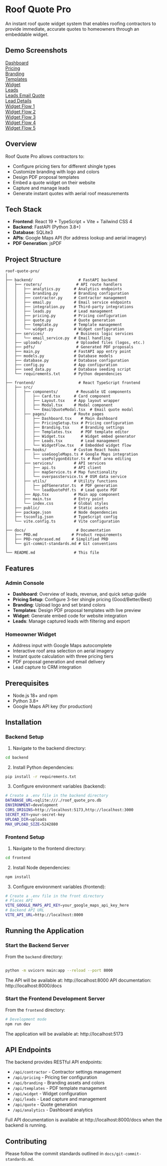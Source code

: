 # Roof Quote Pro

An instant roof quote widget system that enables roofing contractors to provide immediate, accurate quotes to homeowners through an embeddable widget.

## Demo Screenshots

[Dashboard](/demo-pics/page1-dashboard.PNG)  
[Pricing](/demo-pics/page2-pricing.PNG)  
[Branding](/demo-pics/page3-branding.PNG)  
[Templates](/demo-pics/page4-templates.PNG)  
[Widget](/demo-pics/page5-widget.PNG)  
[Leads](/demo-pics/page6-leads.PNG)  
[Leads Email Quote](/demo-pics/page6-leads-emailquote.PNG)  
[Lead Details](/demo-pics/page6-leads-leaddetails.PNG)  
[Widget Flow 1](/demo-pics/widgetflow-1.PNG)  
[Widget Flow 2](/demo-pics/widgetflow-2.PNG)  
[Widget Flow 3](/demo-pics/widgetflow-3.PNG)  
[Widget Flow 4](/demo-pics/widgetflow-4.PNG)  
[Widget Flow 5](/demo-pics/widgetflow-5.PNG)

## Overview

Roof Quote Pro allows contractors to:
- Configure pricing tiers for different shingle types
- Customize branding with logo and colors
- Design PDF proposal templates
- Embed a quote widget on their website
- Capture and manage leads
- Generate instant quotes with aerial roof measurements

## Tech Stack

- **Frontend**: React 19 + TypeScript + Vite + Tailwind CSS 4
- **Backend**: FastAPI (Python 3.8+)
- **Database**: SQLite3
- **APIs**: Google Maps API (for address lookup and aerial imagery)
- **PDF Generation**: jsPDF

## Project Structure

```
roof-quote-pro/
│
├── backend/                    # FastAPI backend
│   ├── routers/               # API route handlers
│   │   ├── analytics.py      # Analytics endpoints
│   │   ├── branding.py       # Branding configuration
│   │   ├── contractor.py     # Contractor management
│   │   ├── email.py          # Email service endpoints
│   │   ├── integration.py    # Third-party integrations
│   │   ├── leads.py          # Lead management
│   │   ├── pricing.py        # Pricing configuration
│   │   ├── quote.py          # Quote generation
│   │   ├── template.py       # Template management
│   │   └── widget.py         # Widget configuration
│   ├── services/              # Business logic services
│   │   └── email_service.py  # Email handling
│   ├── uploads/               # Uploaded files (logos, etc.)
│   ├── pdfs/                  # Generated PDF proposals
│   ├── main.py               # FastAPI app entry point
│   ├── models.py             # Database models
│   ├── database.py           # Database configuration
│   ├── config.py             # App configuration
│   ├── seed_data.py          # Database seeding script
│   └── requirements.txt      # Python dependencies
│
├── frontend/                   # React TypeScript frontend
│   ├── src/
│   │   ├── components/        # Reusable UI components
│   │   │   ├── Card.tsx      # Card component
│   │   │   ├── Layout.tsx    # App layout wrapper
│   │   │   ├── Modal.tsx     # Modal component
│   │   │   └── EmailQuoteModal.tsx  # Email quote modal
│   │   ├── pages/            # Route pages
│   │   │   ├── Dashboard.tsx    # Main dashboard
│   │   │   ├── PricingSetup.tsx # Pricing configuration
│   │   │   ├── Branding.tsx     # Branding settings
│   │   │   ├── Templates.tsx    # PDF template editor
│   │   │   ├── Widget.tsx       # Widget embed generator
│   │   │   ├── Leads.tsx        # Lead management
│   │   │   └── WidgetFlow.tsx   # Embedded widget flow
│   │   ├── hooks/            # Custom React hooks
│   │   │   ├── useGoogleMaps.ts # Google Maps integration
│   │   │   └── usePolygonEditor.ts # Roof area editing
│   │   ├── services/         # API services
│   │   │   ├── api.ts        # API client
│   │   │   ├── mapService.ts # Map functionality
│   │   │   └── overpassService.ts # OSM data service
│   │   ├── utils/            # Utility functions
│   │   │   ├── pdfGenerator.ts  # PDF generation
│   │   │   └── leadQuotePdf.ts  # Lead quote PDF
│   │   ├── App.tsx           # Main app component
│   │   ├── main.tsx          # Entry point
│   │   └── index.css         # Global styles
│   ├── public/               # Static assets
│   ├── package.json          # Node dependencies
│   ├── tsconfig.json         # TypeScript config
│   └── vite.config.ts        # Vite configuration
│
├── docs/                      # Documentation
│   ├── PRD.md               # Product requirements
│   ├── PRD-rephrased.md     # Simplified PRD
│   └── git-commit-standards.md # Git conventions
│
└── README.md                 # This file
```

## Features

### Admin Console
- **Dashboard**: Overview of leads, revenue, and quick setup guide
- **Pricing Setup**: Configure 3-tier shingle pricing (Good/Better/Best)
- **Branding**: Upload logo and set brand colors
- **Templates**: Design PDF proposal templates with live preview
- **Widget**: Generate embed code for website integration
- **Leads**: Manage captured leads with filtering and export

### Homeowner Widget
- Address input with Google Maps autocomplete
- Interactive roof area selection on aerial imagery
- Instant quote calculation with three pricing tiers
- PDF proposal generation and email delivery
- Lead capture to CRM integration

## Prerequisites

- Node.js 18+ and npm
- Python 3.8+
- Google Maps API key (for production)

## Installation

### Backend Setup

1. Navigate to the backend directory:
```bash
cd backend
```

2. Install Python dependencies:
```bash
pip install -r requirements.txt
```


3. Configure environment variables (backend):
```bash
# Create a .env file in the backend directory
DATABASE_URL=sqlite:///./roof_quote_pro.db
ENVIRONMENT=development
CORS_ORIGINS=http://localhost:5173,http://localhost:3000
SECRET_KEY=your-secret-key
UPLOAD_DIR=uploads
MAX_UPLOAD_SIZE=5242880
```

### Frontend Setup

1. Navigate to the frontend directory:
```bash
cd frontend
```

2. Install Node dependencies:
```bash
npm install
```
3. Configure environment variables (frontend):
```bash
# Create a .env file in the front directory
# Places API
VITE_GOOGLE_MAPS_API_KEY=your_google_maps_api_key_here
# Backend API URL
VITE_API_URL=http://localhost:8000
```
## Running the Application

### Start the Backend Server

From the `backend` directory:

```bash

python -m uvicorn main:app --reload --port 8000
```

The API will be available at: http://localhost:8000
API documentation: http://localhost:8000/docs

### Start the Frontend Development Server

From the `frontend` directory:

```bash
# Development mode
npm run dev
```

The application will be available at: http://localhost:5173


## API Endpoints

The backend provides RESTful API endpoints:

- `/api/contractor` - Contractor settings management
- `/api/pricing` - Pricing tier configuration
- `/api/branding` - Branding assets and colors
- `/api/templates` - PDF template management
- `/api/widget` - Widget configuration
- `/api/leads` - Lead capture and management
- `/api/quote` - Quote generation
- `/api/analytics` - Dashboard analytics

Full API documentation is available at http://localhost:8000/docs when the backend is running.


## Contributing

Please follow the commit standards outlined in `docs/git-commit-standards.md`.

